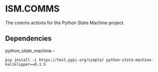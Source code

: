 # ISM.COMMS

The comms actions for the Python State Machine project.

## Dependencies

python_state_machine - 

```commandline
pip install -i https://test.pypi.org/simple/ python-state-machine-kaliklipper==0.1.5
```